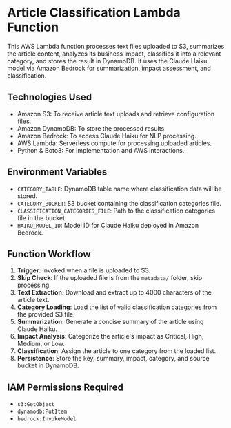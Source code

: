 # Article Classification Lambda Function

This AWS Lambda function processes text files uploaded to S3, summarizes the article content, analyzes its business impact, classifies it into a relevant category, and stores the result in DynamoDB. It uses the Claude Haiku model via Amazon Bedrock for summarization, impact assessment, and classification.

## Technologies Used

- Amazon S3: To receive article text uploads and retrieve configuration files.
- Amazon DynamoDB: To store the processed results.
- Amazon Bedrock: To access Claude Haiku for NLP processing.
- AWS Lambda: Serverless compute for processing uploaded articles.
- Python & Boto3: For implementation and AWS interactions.

## Environment Variables

- `CATEGORY_TABLE`: DynamoDB table name where classification data will be stored.
- `CATEGORY_BUCKET`: S3 bucket containing the classification categories file.
- `CLASSIFICATION_CATEGORIES_FILE`: Path to the classification categories file in the bucket&#x20;
- `HAIKU_MODEL_ID`: Model ID for Claude Haiku deployed in Amazon Bedrock.

## Function Workflow

1. **Trigger**: Invoked when a file is uploaded to S3.
2. **Skip Check**: If the uploaded file is from the `metadata/` folder, skip processing.
3. **Text Extraction**: Download and extract up to 4000 characters of the article text.
4. **Category Loading**: Load the list of valid classification categories from the provided S3 file.
5. **Summarization**: Generate a concise summary of the article using Claude Haiku.
6. **Impact Analysis**: Categorize the article's impact as Critical, High, Medium, or Low.
7. **Classification**: Assign the article to one category from the loaded list.
8. **Persistence**: Store the key, summary, impact, category, and source bucket in DynamoDB.

## IAM Permissions Required

- `s3:GetObject`
- `dynamodb:PutItem`
- `bedrock:InvokeModel`

